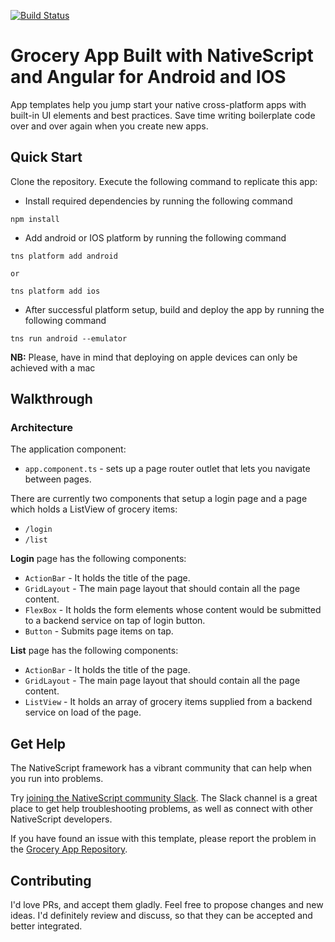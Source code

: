 [![Build Status](https://travis-ci.com/deytola/grocery-app.svg?branch=master)](https://travis-ci.com/deytola/grocery-ap)
# Grocery App Built with NativeScript and Angular for Android and IOS
App templates help you jump start your native cross-platform apps with built-in UI elements and best practices. Save time writing boilerplate code over and over again when you create new apps.

## Quick Start
Clone the repository.
Execute the following command to replicate this app:

- Install required dependencies by running the following command
```
npm install
```
- Add android or IOS platform by running the following command
```
tns platform add android

or 

tns platform add ios
```
- After successful platform setup, build and deploy the app by running the following command
```
tns run android --emulator
```

**NB:** Please, have in mind that deploying on apple devices can only be achieved with a mac

## Walkthrough

### Architecture
The application component:
- `app.component.ts` - sets up a page router outlet that lets you navigate between pages.

There are currently two components that setup a login page and a page which holds a ListView of grocery items:
- `/login`
- `/list`

**Login** page has the following components:
- `ActionBar` - It holds the title of the page.
- `GridLayout` - The main page layout that should contain all the page content.
- `FlexBox` - It holds the form elements whose content would be submitted to a backend service on tap of login button.
- `Button` - Submits page items on tap.

**List** page has the following components:
- `ActionBar` - It holds the title of the page.
- `GridLayout` - The main page layout that should contain all the page content.
- `ListView` - It holds an array of grocery items supplied from a backend service on load of the page.

## Get Help
The NativeScript framework has a vibrant community that can help when you run into problems.

Try [joining the NativeScript community Slack](http://developer.telerik.com/wp-login.php?action=slack-invitation). The Slack channel is a great place to get help troubleshooting problems, as well as connect with other NativeScript developers.

If you have found an issue with this template, please report the problem in the [Grocery App Repository](https://github.com/deytola/grocery-app/issues).

## Contributing

I'd love PRs, and accept them gladly. Feel free to propose changes and new ideas. I'd definitely review and discuss, so that they can be accepted and better integrated.
